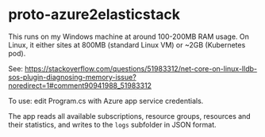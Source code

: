 # proto-azure2elasticstack

This runs on my Windows machine at around 100-200MB RAM usage.  On Linux, it either sites at 800MB (standard Linux VM) or ~2GB (Kubernetes pod).

See: https://stackoverflow.com/questions/51983312/net-core-on-linux-lldb-sos-plugin-diagnosing-memory-issue?noredirect=1#comment90941988_51983312

To use: edit Program.cs with Azure app service credentials.

The app reads all available subscriptions, resource groups, resources and their statistics, and writes to the `logs` subfolder in JSON format.
